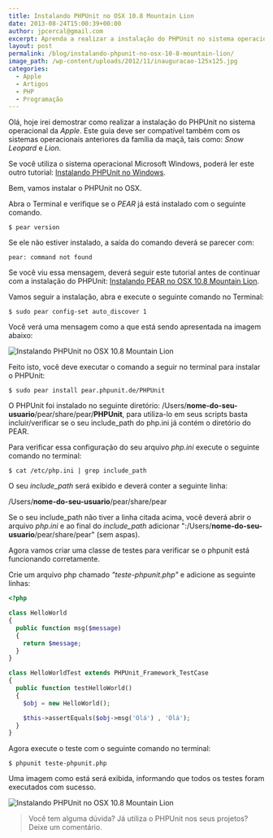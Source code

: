 ```yaml
---
title: Instalando PHPUnit no OSX 10.8 Mountain Lion
date: 2013-08-24T15:00:39+00:00
author: jpcercal@gmail.com
excerpt: Aprenda a realizar a instalação do PHPUnit no sistema operacional da Apple, o Mac OSX 10.8 Mountain Lion com este passo a passo.
layout: post
permalink: /blog/instalando-phpunit-no-osx-10-8-mountain-lion/
image_path: /wp-content/uploads/2012/11/inauguracao-125x125.jpg
categories:
  - Apple
  - Artigos
  - PHP
  - Programação
---
```


Olá, hoje irei demostrar como realizar a instalação do PHPUnit no sistema operacional da _Apple_. Este guia deve ser compatível também com os sistemas operacionais anteriores da família da maçã, tais como: _Snow Leopard_ e _Lion_.

Se você utiliza o sistema operacional Microsoft Windows, poderá ler este outro tutorial: [Instalando PHPUnit no Windows](http://sistemas.cekurte.com/blog/instalando-phpunit-no-windows/ "Instalando PHPUnit no Windows").

Bem, vamos instalar o PHPUnit no OSX.

Abra o Terminal e verifique se o _PEAR_ já está instalado com o seguinte comando.

```shell
$ pear version
```

Se ele não estiver instalado, a saída do comando deverá se parecer com:

```shell
pear: command not found
```

Se você viu essa mensagem, deverá seguir este tutorial antes de continuar com a instalação do PHPUnit: [Instalando PEAR no OSX 10.8 Mountain Lion](http://sistemas.cekurte.com/blog/instalando-pear-no-osx-10-8-mountain-lion/ "Instalando PEAR no OSX 10.8 Mountain Lion").

Vamos seguir a instalação, abra e execute o seguinte comando no Terminal:

```shell
$ sudo pear config-set auto_discover 1
```

Você verá uma mensagem como a que está sendo apresentada na imagem abaixo:

![Instalando PHPUnit no OSX 10.8 Mountain Lion](http://sistemas.cekurte.com/wp-content/uploads/2013/04/Captura-de-Tela-2013-04-08-às-18.23.31.png "Instalando PHPUnit no OSX 10.8 Mountain Lion")

Feito isto, você deve executar o comando a seguir no terminal para instalar o PHPUnit:

```shell
$ sudo pear install pear.phpunit.de/PHPUnit
```

O PHPUnit foi instalado no seguinte diretório: /Users/**nome-do-seu-usuario**/pear/share/pear/**PHPUnit**, para utiliza-lo em seus scripts basta incluir/verificar se o seu include_path do php.ini já contém o diretório do PEAR.

Para verificar essa configuração do seu arquivo _php.ini_ execute o seguinte comando no terminal:

```shell
$ cat /etc/php.ini | grep include_path
```

O seu _include_path_ será exibido e deverá conter a seguinte linha:

/Users/**nome-do-seu-usuario**/pear/share/pear

Se o seu include_path não tiver a linha citada acima, você deverá abrir o arquivo _php.ini_ e ao final do _include_path_ adicionar ":/Users/**nome-do-seu-usuario**/pear/share/pear" (sem aspas).

Agora vamos criar uma classe de testes para verificar se o phpunit está funcionando corretamente.

Crie um arquivo php chamado _"teste-phpunit.php"_ e adicione as seguinte linhas:

```php
<?php

class HelloWorld
{
  public function msg($message)
  {
    return $message;
  }
}

class HelloWorldTest extends PHPUnit_Framework_TestCase
{
  public function testHelloWorld()
  {
    $obj = new HelloWorld();

    $this->assertEquals($obj->msg('Olá') , 'Olá');
  }
}
```

Agora execute o teste com o seguinte comando no terminal:

```shell
$ phpunit teste-phpunit.php
```

Uma imagem como está será exibida, informando que todos os testes foram executados com sucesso.

![Instalando PHPUnit no OSX 10.8 Mountain Lion](http://sistemas.cekurte.com/wp-content/uploads/2013/04/Captura-de-Tela-2013-04-08-às-18.37.40.png "Instalando PHPUnit no OSX 10.8 Mountain Lion")

> Você tem alguma dúvida? Já utiliza o PHPUnit nos seus projetos? Deixe um comentário.
